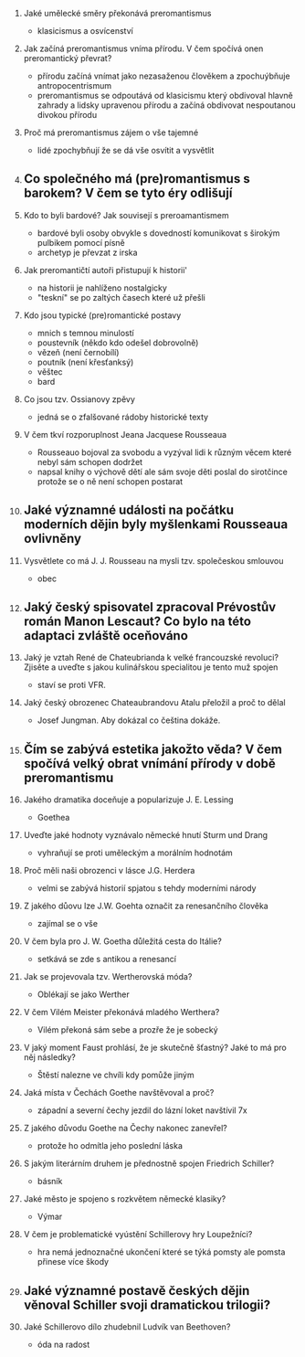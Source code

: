 1. Jaké umělecké směry překonává preromantismus
   - klasicismus a osvícenství
2. Jak začíná preromantismus vníma přírodu. V čem spočívá onen preromantický převrat?
   -  přírodu začíná vnímat jako nezasaženou člověkem a zpochuýbňuje antropocentrismum 
   - preromantismus se odpoutává od klasicismu který obdivoval hlavně zahrady a lidsky upravenou přírodu a začíná obdivovat nespoutanou divokou přírodu
3. Proč má preromantismus zájem o vše tajemné
   - lidé zpochybňují že se dá vše osvítit a vysvětlit
4. Co společného má (pre)romantismus s barokem? V čem se tyto éry odlišují
   - 
5. Kdo to byli bardové? Jak souvisejí s preroamantismem
   - bardové byli osoby obvykle s dovedností komunikovat s širokým pulbikem pomocí písně
   - archetyp je převzat z irska
6. Jak preromantičtí autoři přistupují k historii'
   - na historii je nahlíženo nostalgicky
   - "teskní" se po zaltých časech které už přešli
7. Kdo jsou typické (pre)romantické postavy
   - mnich s temnou minulostí
   - poustevník (někdo kdo odešel dobrovolně)
   - vězeň (není černobílí)
   - poutník (není křesťanksý)
   - věštec
   - bard
8. Co jsou tzv. Ossianovy zpěvy
   - jedná se o zfalšované rádoby historické texty
9. V čem tkví rozporuplnost Jeana Jacquese Rousseaua
   - Rousseauo bojoval za svobodu a vyzýval lidi k různým věcem které nebyl sám schopen dodržet
   - napsal knihy o výchově dětí ale sám svoje děti poslal do sirotčince protože se o ně není schopen postarat
10. Jaké významné události na počátku moderních dějin byly myšlenkami Rousseaua ovlivněny
    - 


1. Vysvětlete co má J. J. Rousseau na mysli tzv. společeskou smlouvou
   - obec
2. Jaký český spisovatel zpracoval Prévostův román Manon Lescaut? Co bylo na této adaptaci zvláště oceňováno
   - 
3. Jaký je vztah René de Chateubrianda k velké francouzské revoluci? Zjisěte a uveďte s jakou kulinářskou specialitou je tento muž spojen
   - staví se proti VFR. 
4. Jaký český obrozenec Chateaubrandovu Atalu přeložil a proč to dělal
   - Josef Jungman. Aby dokázal co čeština dokáže.
5. Čím se zabývá estetika jakožto věda? V čem spočívá velký obrat vnímání přírody v době preromantismu
   - 
6. Jakého dramatika doceňuje a popularizuje J. E. Lessing
   - Goethea
7. Uveďte jaké hodnoty vyznávalo německé hnutí Sturm und Drang
   - vyhraňují se proti uměleckým a morálním hodnotám
8. Proč měli naši obrozenci v lásce J.G. Herdera
   - velmi se zabývá historií spjatou s tehdy moderními národy

1. Z jakého důovu lze J.W. Goehta označit za renesančního člověka
   - zajímal se o vše
2. V čem byla pro J. W. Goetha důležitá cesta do Itálie?
   - setkává se zde s antikou a renesancí
3. Jak se projevovala tzv. Wertherovská móda?
   - Oblékají se jako Werther
4. V čem Vilém Meister překonává mladého Werthera?
   - Vilém překoná sám sebe a prozře že je sobecký
5. V jaký moment Faust prohlásí, že je skutečně šťastný? Jaké to má pro něj následky?
   - Štěstí nalezne ve chvíli kdy pomůže jiným 
6. Jaká místa v Čechách Goethe navštěvoval a proč?
   - západní a severní čechy jezdil do lázní loket navštívil 7x
7. Z jakého důvodu Goethe na Čechy nakonec zanevřel?
   - protože ho odmítla jeho poslední láska
8. S jakým literárním druhem je přednostně spojen Friedrich Schiller?
   - básník
9. Jaké město je spojeno s rozkvětem německé klasiky?
   - Výmar
10. V čem je problematické vyústění Schillerovy hry Loupežníci?
    - hra nemá jednoznačné ukončení které se týká pomsty ale pomsta přinese více škody
11. Jaké významné postavě českých dějin věnoval Schiller svoji dramatickou trilogii?
    - 
12. Jaké Schillerovo dílo zhudebnil Ludvík van Beethoven?
    - óda na radost